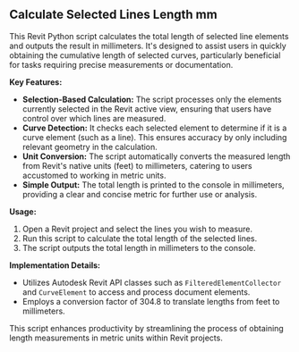 ## Calculate Selected Lines Length mm

This Revit Python script calculates the total length of selected line elements and outputs the result in millimeters. It's designed to assist users in quickly obtaining the cumulative length of selected curves, particularly beneficial for tasks requiring precise measurements or documentation.

**Key Features:**
- **Selection-Based Calculation:** The script processes only the elements currently selected in the Revit active view, ensuring that users have control over which lines are measured.
- **Curve Detection:** It checks each selected element to determine if it is a curve element (such as a line). This ensures accuracy by only including relevant geometry in the calculation.
- **Unit Conversion:** The script automatically converts the measured length from Revit's native units (feet) to millimeters, catering to users accustomed to working in metric units.
- **Simple Output:** The total length is printed to the console in millimeters, providing a clear and concise metric for further use or analysis.

**Usage:**
1. Open a Revit project and select the lines you wish to measure.
2. Run this script to calculate the total length of the selected lines.
3. The script outputs the total length in millimeters to the console.

**Implementation Details:**
- Utilizes Autodesk Revit API classes such as `FilteredElementCollector` and `CurveElement` to access and process document elements.
- Employs a conversion factor of 304.8 to translate lengths from feet to millimeters.

This script enhances productivity by streamlining the process of obtaining length measurements in metric units within Revit projects.
